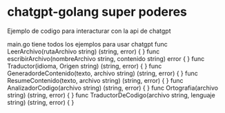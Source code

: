 # chatgpt-golang super poderes
Ejemplo de codigo para interacturar con la api de chatgpt 


main.go 
tiene todos los ejemplos para usar chatgpt
func LeerArchivo(rutaArchivo string) (string, error) {
}
func escribirArchivo(nombreArchivo string, contenido string) error {
}
func Traductor(idioma, Origen string) (string, error) {
}
func GeneradordeContenido(texto, archivo string) (string, error) {
}
func ResumeContenido(texto, archivo string) (string, error) {
}
func AnalizadorCodigo(archivo string) (string, error) {
}
func Ortografia(archivo string) (string, error) {
}
func TraductorDeCodigo(archivo string, lenguaje string) (string, error) {
}
